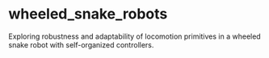# wheeled_snake_robots
Exploring robustness and adaptability of locomotion primitives in a wheeled snake robot with self-organized controllers.
